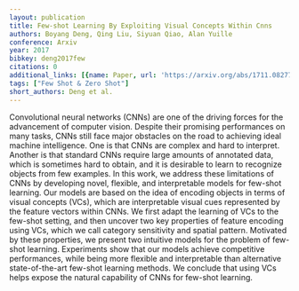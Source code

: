 ```yaml
---
layout: publication
title: Few-shot Learning By Exploiting Visual Concepts Within Cnns
authors: Boyang Deng, Qing Liu, Siyuan Qiao, Alan Yuille
conference: Arxiv
year: 2017
bibkey: deng2017few
citations: 0
additional_links: [{name: Paper, url: 'https://arxiv.org/abs/1711.08277'}]
tags: ["Few Shot & Zero Shot"]
short_authors: Deng et al.
---
```

Convolutional neural networks (CNNs) are one of the driving forces for the
advancement of computer vision. Despite their promising performances on many
tasks, CNNs still face major obstacles on the road to achieving ideal machine
intelligence. One is that CNNs are complex and hard to interpret. Another is
that standard CNNs require large amounts of annotated data, which is sometimes
hard to obtain, and it is desirable to learn to recognize objects from few
examples. In this work, we address these limitations of CNNs by developing
novel, flexible, and interpretable models for few-shot learning. Our models are
based on the idea of encoding objects in terms of visual concepts (VCs), which
are interpretable visual cues represented by the feature vectors within CNNs.
We first adapt the learning of VCs to the few-shot setting, and then uncover
two key properties of feature encoding using VCs, which we call category
sensitivity and spatial pattern. Motivated by these properties, we present two
intuitive models for the problem of few-shot learning. Experiments show that
our models achieve competitive performances, while being more flexible and
interpretable than alternative state-of-the-art few-shot learning methods. We
conclude that using VCs helps expose the natural capability of CNNs for
few-shot learning.